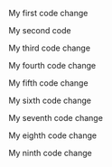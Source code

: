 My first code change

My second code

My third code change

My fourth code change

My fifth code change

My sixth code change

My seventh code change

My eighth code change

My ninth code change
